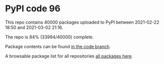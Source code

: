 # PyPI code 96

This repo contains 40000 packages uploaded to PyPI between 
2021-02-22 18:50 and 2021-03-02 21:16.

The repo is 84% (33994/40000) complete.

Package contents can be found [in the code branch](https://github.com/pypi-data/pypi-mirror-96/tree/code/packages).

A browsable package list for all repositories [all packages here](https://pypi-data.github.io/website/repositories/pypi-mirror-96).


